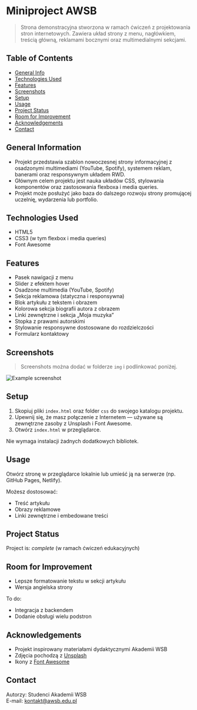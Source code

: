 # Miniproject AWSB
> Strona demonstracyjna stworzona w ramach ćwiczeń z projektowania stron internetowych. Zawiera układ strony z menu, nagłówkiem, treścią główną, reklamami bocznymi oraz multimedialnymi sekcjami.

## Table of Contents
* [General Info](#general-information)
* [Technologies Used](#technologies-used)
* [Features](#features)
* [Screenshots](#screenshots)
* [Setup](#setup)
* [Usage](#usage)
* [Project Status](#project-status)
* [Room for Improvement](#room-for-improvement)
* [Acknowledgements](#acknowledgements)
* [Contact](#contact)

## General Information
- Projekt przedstawia szablon nowoczesnej strony informacyjnej z osadzonymi multimediami (YouTube, Spotify), systemem reklam, banerami oraz responsywnym układem RWD.
- Głównym celem projektu jest nauka układów CSS, stylowania komponentów oraz zastosowania flexboxa i media queries.
- Projekt może posłużyć jako baza do dalszego rozwoju strony promującej uczelnię, wydarzenia lub portfolio.

## Technologies Used
- HTML5
- CSS3 (w tym flexbox i media queries)
- Font Awesome

## Features
- Pasek nawigacji z menu
- Slider z efektem hover
- Osadzone multimedia (YouTube, Spotify)
- Sekcja reklamowa (statyczna i responsywna)
- Blok artykułu z tekstem i obrazem
- Kolorowa sekcja biografii autora z obrazem
- Linki zewnętrzne i sekcja „Moja muzyka”
- Stopka z prawami autorskimi
- Stylowanie responsywne dostosowane do rozdzielczości
- Formularz kontaktowy

## Screenshots
> Screenshots można dodać w folderze `img` i podlinkować poniżej.

![Example screenshot](./img/screenshot.png)

## Setup
1. Skopiuj pliki `index.html` oraz folder `css` do swojego katalogu projektu.
2. Upewnij się, że masz połączenie z Internetem — używane są zewnętrzne zasoby z Unsplash i Font Awesome.
3. Otwórz `index.html` w przeglądarce.

Nie wymaga instalacji żadnych dodatkowych bibliotek.

## Usage
Otwórz stronę w przeglądarce lokalnie lub umieść ją na serwerze (np. GitHub Pages, Netlify).

Możesz dostosować:
- Treść artykułu
- Obrazy reklamowe
- Linki zewnętrzne i embedowane treści

## Project Status
Project is: _complete_ (w ramach ćwiczeń edukacyjnych)

## Room for Improvement
- Lepsze formatowanie tekstu w sekcji artykułu
- Wersja angielska strony

To do:
- Integracja z backendem
- Dodanie obsługi wielu podstron

## Acknowledgements
- Projekt inspirowany materiałami dydaktycznymi Akademii WSB
- Zdjęcia pochodzą z [Unsplash](https://unsplash.com)
- Ikony z [Font Awesome](https://fontawesome.com)

## Contact
Autorzy: Studenci Akademii WSB  
E-mail: kontakt@awsb.edu.pl  
